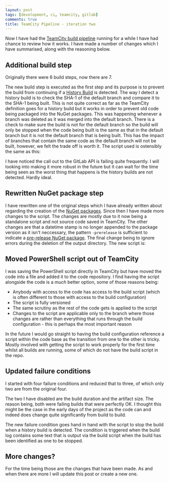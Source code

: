 ```yaml
---
layout: post
tags: [development, ci, teamcity, gitlab]
comments: true
title: TeamCity Pipeline - iteration two
---
```


Now I have had the [TeamCity build pipeline](https://st3v3nhunt.github.io/teamcity-pipeline/) running for a while I have had chance to review how it works. I have made a number of changes which I have summarised, along with the reasoning below.

## Additional build step

Originally there were 6 build steps, now there are 7.

The new build step is executed as the first step and its purpose is to prevent the build from continuing if a [History Build](https://confluence.jetbrains.com/display/TCD9/History+Build) is detected. The way I detect a history build is to check the SHA-1 of the default branch and compare it to the SHA-1 being built.
This is not quite correct as far as the TeamCity definition goes for a history build but it works in order to prevent old code being packaged into the NuGet packages. This was happening whenever a branch was deleted as it was merged into the default branch.
There is a check to make sure the build is not for the default branch so the build will only be stopped when the code being built is the same as that in the default branch but it is not the default branch that is being built. This has the impact of branches that contain the same code as the default branch will not be built, however, we felt the trade off is worth it.
The script used is ostensibly the same as this:
<script src="https://gist.github.com/st3v3nhunt/77cd9205772414576b8009ae195a963a.js"></script>

I have noticed the call out to the GitLab API is failing quite frequently. I will looking into making it more robust in the future but it can wait for the time being seen as the worst thing that happens is the history builds are not detected. Hardly ideal.

## Rewritten NuGet package step

I have rewritten one of the original steps which I have already written about regarding the creation of the [NuGet packages](https://st3v3nhunt.github.io/branch-based-nuget-packages-in-teacmity/). Since then I have made more changes to the script. The changes are mostly due to it now being a standalone script and not source code saved in TeamCity. The other changes are that a datetime stamp is no longer appended to the package version as it isn't neccessary, the pattern `-prerelease` is sufficient to indicate a [pre-release NuGet package](https://docs.nuget.org/create/versioning#user-content-creating-prerelease-packages). The final change being to ignore errors during the deletion of the output directory.
The new script is:
<script src="https://gist.github.com/st3v3nhunt/54d3ce978e572ca5d00908c6db3ab351.js"></script>


## Moved PowerShell script out of TeamCity

I was saving the PowerShell script directly in TeamCity but have moved the code into a file and added it to the code repository.
I find having the script alongside the code is a *much* better option, some of those reasons being:

* Anybody with access to the code has access to the build script (which is often different to those with access to the build configuration)
* The script is fully versioned
* The same scrutiny as the rest of the code gets is applied to the script
* Changes to the script are applicable only to the branch where those changes are rather than everything that runs through the build configuration - this is perhaps the most important reason

In the future I would go straight to having the build configuration reference a script within the code base as the transition from one to the other is tricky. Mostly involved with getting the script to work properly for the first time whilst all builds are running, some of which do not have the build script in the repo.


## Updated failure conditions

I started with four failure conditions and reduced that to three, of which only two are from the original four.

The two I have disabled are the build duration and the artifact size. The reason being, both were failing builds that were perfectly OK. I thought this might be the case in the early days of the project as the code can and indeed does change quite significantly from build to build.

The new failure condition goes hand in hand with the script to stop the build when a history build is detected. The condition is triggered when the build log contains some text that is output via the build script when the build has been identified as one to be stopped.


## More changes?

For the time being those are the changes that have been made. As and when there are more I will update this post or create a new one.
